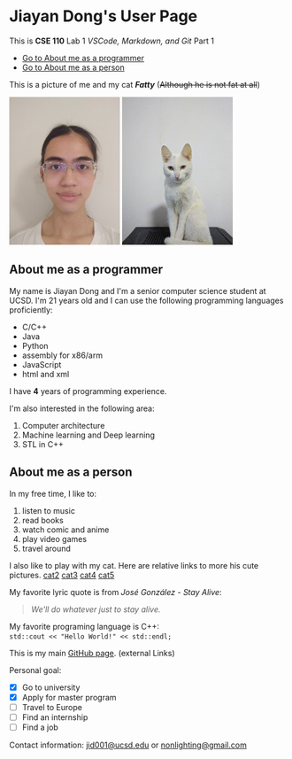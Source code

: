 # Jiayan Dong's User Page
This is **CSE 110** Lab 1 *VSCode, Markdown, and Git* Part 1
- [Go to About me as a programmer](#about-me-as-a-programmer)  
- [Go to About me as a person](#about-me-as-a-person)  

This is a picture of me and my cat ***Fatty*** (~~Although he is not fat at all~~)

![JiayanDong](./images/JiayanDong.jpg)
![cat1](./images/cat1.jpg)

## About me as a programmer  

My name is Jiayan Dong and I'm a senior computer science student at UCSD. I'm 21 years old and I can use the following programming languages proficiently:  
- C/C++
- Java
- Python
- assembly for x86/arm
- JavaScript
- html and xml  

I have **4** years of programming experience.

I'm also interested in the following area:
1. Computer architecture
2. Machine learning and Deep learning 
3. STL in C++

## About me as a person  
In my free time, I like to:  
1. listen to music
2. read books
3. watch comic and anime
4. play video games
5. travel around

I also like to play with my cat. Here are relative links to more his cute pictures. [cat2](./images/cat2.jpg) [cat3](./images/cat3.jpg) [cat4](./images/cat4.jpg) [cat5](./images/cat5.jpg)

My favorite lyric quote is from *José González - Stay Alive*:  
> _We'll do whatever just to stay alive._  

My favorite programing language is C++:  
`std::cout << "Hello World!" << std::endl;`

This is my main [GitHub page](https://github.com/Jiayan-Dong). (external Links)

Personal goal:  
- [x] Go to university
- [x] Apply for master program
- [ ] Travel to Europe
- [ ] Find an internship
- [ ] Find a job

Contact information: <jid001@ucsd.edu> or <nonlighting@gmail.com>